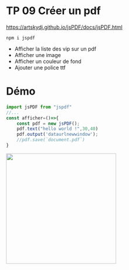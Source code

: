 # TP 09 Créer un pdf

https://artskydj.github.io/jsPDF/docs/jsPDF.html

```
npm i jspdf
```
- Afficher la liste des vip sur un pdf
- Afficher une image
- Afficher un couleur de fond
- Ajouter une police ttf

# Démo
```jsx
import jsPDF from "jspdf"
//...
const afficher=()=>{
    const pdf = new jsPDF();
    pdf.text("hello world !",30,40)
    pdf.output('dataurlnewwindow');
    //pdf.save(`document.pdf`)
}
```
<img src="./image.png" width="300">